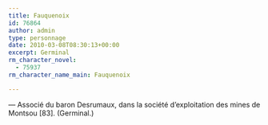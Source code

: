 ```yaml
---
title: Fauquenoix
id: 76864
author: admin
type: personnage
date: 2010-03-08T08:30:13+00:00
excerpt: Germinal
rm_character_novel:
  - 75937
rm_character_name_main: Fauquenoix

---
```

— Associé du baron Desrumaux, dans la société d&rsquo;exploitation des mines de Montsou [83]. (Germinal.)